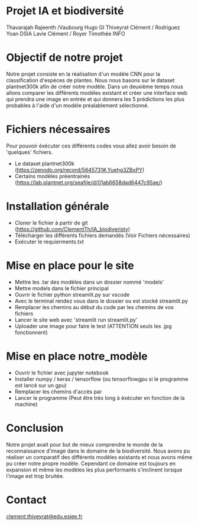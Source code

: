 # Projet IA et biodiversité 
Thavarajah Rajeenth /Vaubourg Hugo GI
Thiveyrat Clément / Rodriguez Yoan DSIA
Lavie Clément / Royer Timothée INFO

# Objectif de notre projet

Notre projet consiste en la réalisation d'un modèle CNN pour la classification d'espèces de plantes. Nous nous basons sur le dataset plantnet300k afin de créer notre modèle. Dans un deuxième temps nous allons comparer les différents modèles existant et créer une interface web qui prendra une image en entrée et qui donnera les 5 prédictions les plus probables à l'aide d'un modèle préalablement sélectionné.

# Fichiers nécessaires

Pour pouvoir éxécuter ces différents codes vous allez avoir besoin de 'quelques' fichiers.

- Le dataset plantnet300k (https://zenodo.org/record/5645731#.Yuehg3ZBxPY)
- Certains modèles préentrainés (https://lab.plantnet.org/seafile/d/01ab6658dad6447c95ae/)


# Installation générale

- Cloner le fichier à partir de git (https://github.com/ClementTh/IA_biodiveristy)
- Télécharger les différents fichiers demandés (Voir Fichiers nécessaires)
- Exécuter le requierments.txt

# Mise en place pour le site

- Mettre les .tar des modèles dans un dossier nommé 'models'
- Mettre models dans le fichier principal
- Ouvrir le fichier python streamlit.py sur vscode
- Avec le terminal rendez vous dans le dossier ou est stocké streamlit.py
- Remplacer les chemins au début du code par les chemins de vos fichiers
- Lancer le site web avec 'streamlit run streamlit.py'
- Uploader une image pour faire le test (ATTENTION seuls les .jpg fonctionnent)

# Mise en place notre_modèle

- Ouvrir le fichier avec jupyter notebook
- Installer numpy / keras / tensorflow (ou tensorflowgpu si le programme est lancé sur un gpu)
- Remplacer les chemins d'accès par 
- Lancer le programme (Peut être très long à éxécuter en fonction de la machine)



# Conclusion

Notre projet avait pour but de mieux comprendre le monde de la reconnaissance d'image dans le domaine de la biodiversité. Nous avons pu réaliser un comparatif des différents modèles existants et nous avons même pu créer notre propre modèle. Cependant ce domaine est toujours en expansion et même les modèles les plus performants s'inclinent lorsque l'image est trop bruitée. 


# Contact

clement.thiveyrat@edu.esiee.fr


